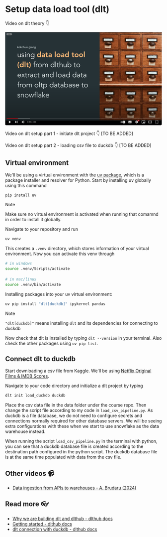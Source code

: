 # Setup data load tool (dlt)

Video on dlt theory :point_down:

[![theory on dlt](https://github.com/kokchun/assets/blob/main/data_warehouse/dlt_intro_video.png?raw=true)](https://youtu.be/m4zrj5ZUWs4)

Video on dlt setup part 1 - initiate dlt project :point_down:
[TO BE ADDED]

Video on dlt setup part 2 - loading csv file to duckdb :point_down:
[TO BE ADDED]

## Virtual environment

We'll be using a virtual environment with the [uv package](https://github.com/astral-sh/uv), which is a package installer and resolver for Python. Start by installing uv globally using this command

```bash
pip install uv
```

> [!NOTE]
> Make sure no virtual environment is activated when running that comamnd in order to install it globally. 


Navigate to your repository and run 

```bash
uv venv 
```
This creates a `.venv`  directory, which stores information of your virtual environment. Now you can activate this venv through 

```bash
# in windows
source .venv/Scripts/activate

# in mac/linux
source .venv/bin/activate
```

Installing packages into your uv virtual environment: 

```bash
uv pip install "dlt[duckdb]" ipykernel pandas 
```

> [!NOTE]
> `"dlt[duckdb]"` means installing `dlt` and its dependencies for connecting to duckdb 

Now check that dlt is installed by typing `dlt --version` in your terminal. Also check the other packages using `uv pip list`. 


## Connect dlt to duckdb

Start downloading a csv file from Kaggle. We'll be using [Netflix Original Films & IMDB Scores](https://www.kaggle.com/datasets/luiscorter/netflix-original-films-imdb-scores). 

Navigate to your code directory and initialize a dlt project by typing 

```bash
dlt init load_duckdb duckdb
```

Place the csv data file in the data folder under the course repo. Then change the script file according to my code in `load_csv_pipeline.py`. As duckdb is a file database, we do not need to configure secrets and connections normally required for other database servers. We will be seeing extra configurations with these when we start to use snowflake as the data warehouse instead. 

When running the script `load_csv_pipeline.py` in the terminal with python, you can see that a duckdb database file is created according to the destination path configured in the python script. The duckdb database file is at the same time populated with data from the csv file. 

## Other videos :video_camera:

- [Data ingestion from APIs to warehouses - A. Brudaru (2024)](https://www.youtube.com/watch?v=oLXhBM7nf2Q&list=PLoHF48qMMG_R3Migi4SBLkqhkLHDzmEsL)



## Read more :eyeglasses:

- [Why we are building dlt and dlthub - dlthub docs](https://dlthub.com/why-dlt)
- [Getting started - dlthub docs](https://dlthub.com/docs/getting-started)
- [dlt connection with duckdb - dlthub docs](https://dlthub.com/docs/dlt-ecosystem/destinations/duckdb)
